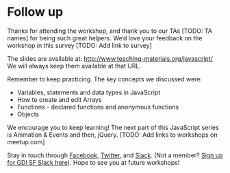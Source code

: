 # Follow up

Thanks for attending the workshop, and thank you to our TAs [TODO: TA names] for being such great helpers. We’d love your feedback on the workshop in this survey [TODO: Add link to survey]

The slides are available at: http://www.teaching-materials.org/javascript/
We will always keep them available at that URL.

Remember to keep practicing. The key concepts we discussed were:
- Variables, statements and data types in JavaScript
- How to create and edit Arrays
- Functions - declared functions and anonymous functions 
- Objects

We encourage you to keep learning! The next part of this JavaScript series is Animation & Events and then, jQuery.  [TODO: Add links to workshops on meetup.com]

Stay in touch through [Facebook](https://www.facebook.com/gdisf/), [Twitter](https://twitter.com/gdisf), and [Slack](http://gdisf.slack.com). (Not a member? [Sign up for GDI SF Slack here](http://gdisf-slack.herokuapp.com)). Hope to see you at future workshops!